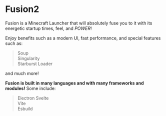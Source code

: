 # Fusion2

Fusion is a Minecraft Launcher that will absolutely fuse you to it with its energetic startup times, feel, and *POWER*!

Enjoy benefits such as a modern UI, fast performance, and special features such as:
> Soup\
> Singularity\
> Starburst Loader

and much more!

**Fusion is built in many languages and with many frameworks and modules!** Some include:
> Electron
Svelte\
Vite\
Esbuild